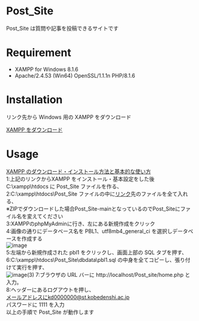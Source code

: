 # Post_Site

Post_Site は質問や記事を投稿できるサイトです

# Requirement

- XAMPP for Windows 8.1.6
- Apache/2.4.53 (Win64) OpenSSL/1.1.1n PHP/8.1.6

# Installation

リンク先から Windows 用の XAMPP をダウンロード

[XAMPP をダウンロード](https://www.apachefriends.org/jp/index.html)

# Usage

[XAMPP のダウンロード・インストール方法と基本的な使い方](https://www.webdesignleaves.com/pr/plugins/xampp_01.html)  
1:上記のリンクからXAMPP をインストール・基本設定をした後 C:\xampp\htdocs に Post_Site ファイルを作る、  
2:C:\xampp\htdocs\Post_Site ファイルの中に[リンク](https://github.com/iwai2809/Post_Site)先のファイルを全て入れる、  
※ZIPでダウンロードした場合Post_Site-mainとなっているのでPost_Siteにファイル名を変えてください  
3:XAMPPのphpMyAdminに行き、左にある新規作成をクリック  
4:画像の通りにデータベース名を PBL1、utf8mb4_general_ci を選択しデータベースを作成する  
![image](https://user-images.githubusercontent.com/74755775/175921414-fe669ea5-ec8e-4bd8-82ab-6bc7352a068f.png)  
5:左端から新規作成された pbl1 をクリックし、画面上部の SQL タブを押す、  
6:C:\xampp\htdocs\Post_Site\dbdata\pbl1.sql の中身を全てコピーし、張り付けて実行を押す、  
![image(3)](https://user-images.githubusercontent.com/74755775/175944938-999fdf2c-3c26-4cab-b39c-c15c1efa7bff.png)
7:ブラウザの URL バーに http://localhost/Post_site/home.php と入力。  
8:ヘッダーにあるログアウトを押し、  
メールアドレスにkd0000000@st.kobedenshi.ac.jp  
パスワードに 1111 を入力  
以上の手順で Post_Site が動作します
